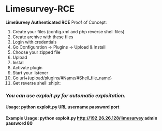 # Limesurvey-RCE
**LimeSurvey Authenticated RCE**
Proof of Concept:
1. Create your files (config.xml and php reverse shell files)
2. Create archive with these files
3. Login with credentials
4. Go Configuration -> Plugins -> Upload & Install
5. Choose your zipped file
6. Upload
7. Install
8. Activate plugin
9. Start your listener
10. Go url+{upload/plugins/#Name/#Shell_file_name}
11. Get reverse shell :shipit:

### ***You can use exploit.py for automatic exploitation.***
#### Usage: python exploit.py URL username password port
#### Example Usage: python exploit.py http://192.26.26.128/limesurvey admin password 80
